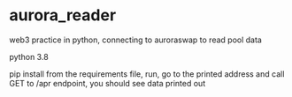 # aurora_reader
web3 practice in python, connecting to auroraswap to read pool data

python 3.8

pip install from the requirements file, run, go to the printed address and call GET to /apr endpoint, you should see data printed out
